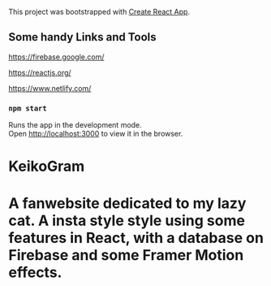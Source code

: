 This project was bootstrapped with [Create React App](https://github.com/facebook/create-react-app).

## Some handy Links and Tools

https://firebase.google.com/

https://reactjs.org/

https://www.netlify.com/

### `npm start`

Runs the app in the development mode.<br />
Open [http://localhost:3000](http://localhost:3000) to view it in the browser.

# KeikoGram
# A fanwebsite dedicated to my lazy cat. A insta style style using some features in React, with a database on Firebase and some Framer Motion effects.

